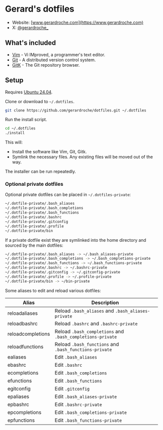 # Gerard's dotfiles

- Website: [www.gerardroche.com](https://www.gerardroche.com)
- X: [@gerardroche_](https://x.com/gerardroche_)

## What's included

- [Vim](https://github.com/vim/vim) - Vi IMproved, a programmer's text editor.
- [Git](https://www.git-scm.com/) - A distributed version control system.
- [GitK](https://git-scm.com/docs/gitk) - The Git repository browser.

## Setup

Requires [Ubuntu 24.04](https://ubuntu.com/tutorials/install-ubuntu-desktop#1-overview).

Clone or download to `~/.dotfiles`.

```sh
git clone https://github.com/gerardroche/dotfiles.git ~/.dotfiles
```

Run the install script.

```sh
cd ~/.dotfiles
./install
```

This will:

- Install the software like Vim, Git, Gitk.
- Symlink the necessary files. Any existing files will be moved out of the way.

The installer can be run repeatedly.

### Optional private dotfiles

Optional private dotfiles can be placed in `~/.dotfiles-private`:

```sh
~/.dotfile-private/.bash_aliases
~/.dotfile-private/.bash_completions
~/.dotfile-private/.bash_functions
~/.dotfile-private/.bashrc
~/.dotfile-private/.gitconfig
~/.dotfile-private/.profile
~/.dotfile-private/bin
```

If a private dotfile exist they are symlinked into the home directory and sourced by the main dotfiles:

```sh
~/.dotfile-private/.bash_aliases -> ~/.bash_aliases-private
~/.dotfile-private/.bash_completions -> ~/.bash_completions-private
~/.dotfile-private/.bash_functions -> ~/.bash_functions-private
~/.dotfile-private/.bashrc -> ~/.bashrc-private
~/.dotfile-private/.gitconfig -> ~/.gitconfig-private
~/.dotfile-private/.profile -> ~/.profile-private
~/.dotfile-private/bin -> ~/bin-private
```

Some aliases to edit and reload various dotfiles:

| Alias                 | Description |
| --------------------- | ----------- |
| reloadaliases         | Reload `.bash_aliases` and `.bash_aliases-private` |
| reloadbashrc          | Reload `.bashrc` and `.bashrc-private` |
| reloadcompletions     | Reload `.bash_completions` and `.bash_completions-private` |
| reloadfunctions       | Reload `.bash_functions` and `.bash_functions-private` |
| ealiases              | Edit `.bash_aliases` |
| ebashrc               | Edit `.bashrc` |
| ecompletions          | Edit `.bash_completions` |
| efunctions            | Edit `.bash_functions` |
| egitconfig            | Edit `.gitconfig` |
| epaliases             | Edit `.bash_aliases-private` |
| epbashrc              | Edit `.bashrc-private` |
| epcompletions         | Edit `.bash_completions-private` |
| epfunctions           | Edit `.bash_functions-private` |
